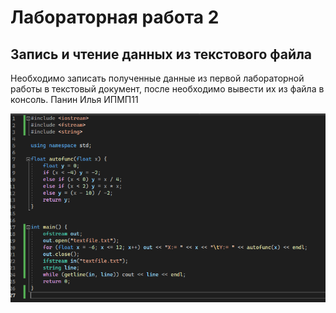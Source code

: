 # Лабораторная работа 2
## Запись и чтение данных из текстового файла
Необходимо записать полученные данные из первой лабораторной работы в текстовый документ, после необходимо вывести их из файла в консоль. Панин Илья ИПМП11

![Код лабы 2](image.png)
